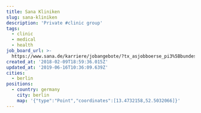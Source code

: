 ```yaml
---
title: Sana Kliniken
slug: sana-kliniken
description: 'Private #clinic group'
tags:
  - clinic
  - medical
  - health
job_board_url: >-
  https://www.sana.de/karriere/jobangebote/?tx_asjobboerse_pi3%5Bbundesland%5D=3&tx_asjobboerse_pi1%5Bpage%5D=1&cHash=92f1534839040be64d311ed86083fbc4
created_at: '2018-02-09T18:59:36.015Z'
updated_at: '2019-06-16T10:36:09.639Z'
cities:
  - berlin
positions:
  - country: germany
    city: berlin
    map: '{"type":"Point","coordinates":[13.4732158,52.5032066]}'
---
```


